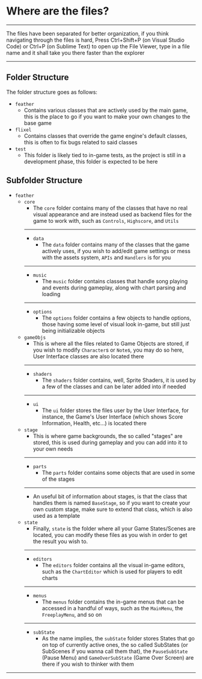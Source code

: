 # Where are the files?

----------------

The files have been separated for better organization,
if you think navigating through the files is hard,
Press Ctrl+Shift+P (on Visual Studio Code) or Ctrl+P (on Sublime Text) to open up the File Viewer,
type in a file name and it shall take you there faster than the explorer

----------------

## Folder Structure

The folder structure goes as follows:

- `feather`
	- Contains various classes that are actively used by the main game, this is the place to go if you want to make your own changes to the base game
- `flixel`
	- Contains classes that override the game engine's default classes, this is often to fix bugs related to said classes
- `test`
	- This folder is likely tied to in-game tests, as the project is still in a development phase, this folder is expected to be here

## Subfolder Structure

- `feather`
	- `core`
		- The `core` folder contains many of the classes that have no real visual appearance
		and are instead used as backend files for the game to work with,
		such as `Controls`, `Highscore`, and `Utils`
		----------------
		- `data`
			- The `data` folder contains many of the classes that the game actively uses,
			if you wish to add/edit game settings or mess with the assets system,
			`APIs` and `Handlers` is for you
		----------------
		- `music`
			- The `music` folder contains classes that handle song playing and events during gameplay,
			along with chart parsing and loading
		----------------
		- `options`
			- The `options` folder contains a few objects to handle options,
			those having some level of visual look in-game, but still just being initializable objects
	- `gameObjs`
		- This is where all the files related to Game Objects are stored,
		if you wish to modify `Character`s or `Note`s,
		you may do so here, User Interface classes are also located there
		----------------
		- `shaders`
			- The `shaders` folder contains, well, Sprite Shaders,
			it is used by a few of the classes and can be later added into if needed
		----------------
		- `ui`
			- The `ui` folder stores the files user by the User Interface, for instance,
			the Game's User Interface (which shows Score Information, Health, etc...) is located there
	- `stage`
		- This is where game backgrounds, the so called "stages" are stored,
		this is used during gameplay and you can add into it to your own needs
		----------------
		- `parts`
			- The `parts` folder contains some objects that are used in some of the stages
		----------------
		- An useful bit of information about stages, is that the class that handles them is named `BaseStage`,
		so if you want to create your own custom stage,
		make sure to extend that class, which is also used as a template
	- `state`
		- Finally, `state` is the folder where all your Game States/Scenes are located,
		you can modify these files as you wish in order to get the result you wish to.
		----------------
		- `editors`
			- The `editors` folder contains all the visual in-game editors, such as the `ChartEditor` which is used for players to edit charts
		----------------
		- `menus`
			- The `menus` folder contains the in-game menus that can be accessed in a handful of ways,
			such as the `MainMenu`, the `FreeplayMenu`, and so on
		----------------
		- `subState`
			- As the name implies, the `subState` folder stores States that go on top of currently active ones,
			the so called SubStates (or SubScenes if you wanna call them that), the `PauseSubState` (Pause Menu) and `GameOverSubState` (Game Over Screen) are there if you wish to thinker with them
----------------